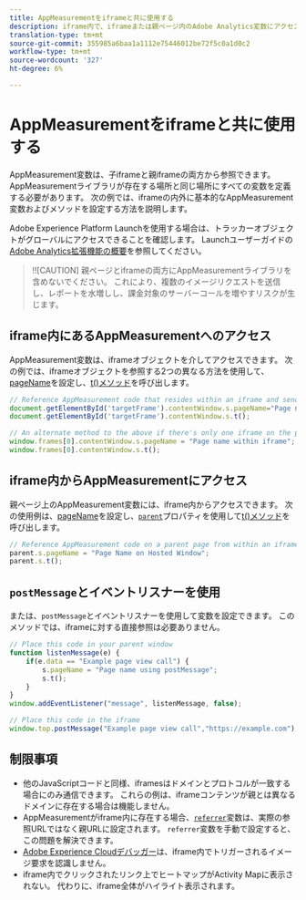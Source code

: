 ```yaml
---
title: AppMeasurementをiframeと共に使用する
description: iframe内で、iframeまたは親ページ内のAdobe Analytics変数にアクセスします。
translation-type: tm+mt
source-git-commit: 355985a6baa1a1112e75446012be72f5c0a1d0c2
workflow-type: tm+mt
source-wordcount: '327'
ht-degree: 6%

---
```



# AppMeasurementをiframeと共に使用する

AppMeasurement変数は、子iframeと親iframeの両方から参照できます。 AppMeasurementライブラリが存在する場所と同じ場所にすべての変数を定義する必要があります。 次の例では、iframeの内外に基本的なAppMeasurement変数およびメソッドを設定する方法を説明します。

Adobe Experience Platform Launchを使用する場合は、トラッカーオブジェクトがグローバルにアクセスできることを確認します。 Launchユーザーガイドの[Adobe Analytics拡張機能の概要](https://docs.adobe.com/content/help/ja-JP/launch/using/extensions-ref/adobe-extension/analytics-extension/overview.html)を参照してください。

>!![CAUTION]
親ページとiframeの両方にAppMeasurementライブラリを含めないでください。 これにより、複数のイメージリクエストを送信し、レポートを水増しし、課金対象のサーバーコールを増やすリスクが生じます。

## iframe内にあるAppMeasurementへのアクセス

AppMeasurement変数は、iframeオブジェクトを介してアクセスできます。 次の例では、iframeオブジェクトを参照する2つの異なる方法を使用して、[pageName](../vars/page-vars/pagename.md)を設定し、[t()メソッド](../vars/functions/t-method.md)を呼び出します。

```js
// Reference AppMeasurement code that resides within an iframe and send an image request
document.getElementById('targetFrame').contentWindow.s.pageName="Page name within iframe";
document.getElementById('targetFrame').contentWindow.s.t();

// An alternate method to the above if there's only one iframe on the page
window.frames[0].contentWindow.s.pageName = "Page name within iframe";
window.frames[0].contentWindow.s.t();
```

## iframe内からAppMeasurementにアクセス

親ページ上のAppMeasurement変数には、iframe内からアクセスできます。 次の使用例は、[pageName](../vars/page-vars/pagename.md)を設定し、[`parent`](https://www.w3schools.com/jsref/prop_win_parent.asp)プロパティを使用して[t()メソッド](../vars/functions/t-method.md)を呼び出します。

```js
// Reference AppMeasurement code on a parent page from within an iframe and send an image request
parent.s.pageName = "Page Name on Hosted Window";
parent.s.t();
```

## `postMessage`とイベントリスナーを使用

または、`postMessage`とイベントリスナーを使用して変数を設定できます。 このメソッドでは、iframeに対する直接参照は必要ありません。

```js
// Place this code in your parent window
function listenMessage(e) {
    if(e.data == "Example page view call") {
        s.pageName = "Page name using postMessage";
        s.t();
    }
}
window.addEventListener("message", listenMessage, false);

// Place this code in the iframe
window.top.postMessage("Example page view call","https://example.com");
```

## 制限事項

* 他のJavaScriptコードと同様、iframesはドメインとプロトコルが一致する場合にのみ通信できます。 これらの例は、iframeコンテンツが親とは異なるドメインに存在する場合は機能しません。
* AppMeasurementがiframe内に存在する場合、[`referrer`](../vars/page-vars/referrer.md)変数は、実際の参照URLではなく親URLに設定されます。 `referrer`変数を手動で設定すると、この問題を解決できます。
* [Adobe Experience Cloudデバッガー](https://experienceleague.adobe.com/docs/debugger/using/experience-cloud-debugger.html?lang=ja-JP)は、iframe内でトリガーされるイメージ要求を認識しません。
* iframe内でクリックされたリンク上でヒートマップがActivity Mapに表示されない。 代わりに、iframe全体がハイライト表示されます。
